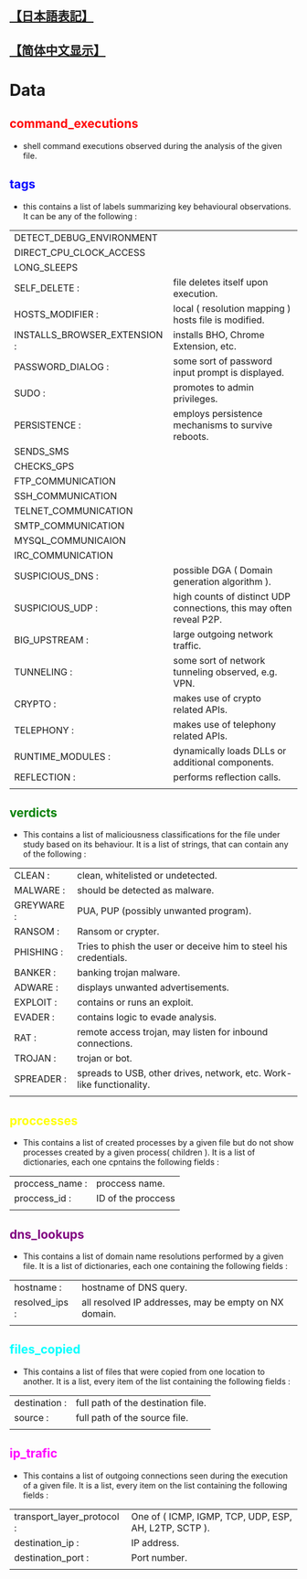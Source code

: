 ## [【日本語表記】](https://github.com/6ambar1ku/white_workers/blob/main/doc/README_DAT_JP.md)
## [【简体中文显示】](https://github.com/6ambar1ku/white_workers/blob/main/doc/README_DAT_CH.md)
# Data
##  <font color="red">command_executions</font>
* shell command executions observed during the analysis of the given file.

##  <font color="blue">tags</font>
* this contains a list of labels summarizing key behavioural observations. It can be any of the following :

|              |                                                       | 
| ------------ | ----------------------------------------------------- | 
| DETECT_DEBUG_ENVIRONMENT | | 
| DIRECT_CPU_CLOCK_ACCESS | | 
| LONG_SLEEPS | |
| SELF_DELETE : | file deletes itself upon execution. |
| HOSTS_MODIFIER : | local ( resolution mapping ) hosts file is modified. |
| INSTALLS_BROWSER_EXTENSION : | installs BHO, Chrome Extension, etc. |
| PASSWORD_DIALOG : | some sort of password input prompt is displayed. |
| SUDO : | promotes to admin privileges. |
| PERSISTENCE : | employs persistence mechanisms to survive reboots. |
| SENDS_SMS | |
| CHECKS_GPS | |
| FTP_COMMUNICATION | |
| SSH_COMMUNICATION | |
| TELNET_COMMUNICATION | |
| SMTP_COMMUNICATION | |
| MYSQL_COMMUNICAION | |
| IRC_COMMUNICATION | |
| SUSPICIOUS_DNS : | possible DGA ( Domain generation algorithm ). |
| SUSPICIOUS_UDP : | high counts of distinct UDP connections, this may often reveal P2P. |
| BIG_UPSTREAM : | large outgoing network traffic. |
| TUNNELING : |some sort of network tunneling observed, e.g. VPN. |
| CRYPTO : | makes use of crypto related APIs. |
| TELEPHONY : | makes use of telephony related APIs. |
| RUNTIME_MODULES : | dynamically loads DLLs or additional components. |
| REFLECTION : | performs reflection calls. |
|              |                                                       | 


##  <font color="green">verdicts</font>
* This contains a list of maliciousness classifications for the file under study based on its behaviour. It is a list of strings, that can contain any of the following :

|              |                                                       | 
| ------------ | ----------------------------------------------------- | 
| CLEAN : | clean, whitelisted or undetected. |
| MALWARE : | should be detected as malware. |
| GREYWARE : | PUA, PUP (possibly unwanted program). |
| RANSOM : | Ransom or crypter. |
| PHISHING : | Tries to phish the user or deceive him to steel his credentials. |
| BANKER : | banking trojan malware. |
| ADWARE : | displays unwanted advertisements. |
| EXPLOIT : | contains or runs an exploit. |
| EVADER : | contains logic to evade analysis. |
| RAT : | remote access trojan, may listen for inbound connections. |
| TROJAN : | trojan or bot. |
| SPREADER : | spreads to USB, other drives, network, etc. Work-like functionality. |
|              |                                                       | 

##  <font color="yellow">proccesses</font>
* This contains a list of created processes by a given file but do not show  processes created by a given process( children ). It is a list of dictionaries, each one cpntains the following fields :

|              |                                                       | 
| ------------ | ----------------------------------------------------- | 
| proccess_name :   | proccess name.                              | 
| proccess_id : | ID of the proccess | 
|              |                                                       | 

##  <font color="purple">dns_lookups</font>
* This contains a list of domain name resolutions performed by a given file. It is a list of dictionaries, each one containing the following fields :

|              |                                                       | 
| ------------ | ----------------------------------------------------- | 
| hostname :   | hostname of DNS query.                                | 
| resolved_ips : | all resolved IP addresses, may be empty on NX domain. | 
|              |                                                       | 

##  <font color="cyan">files_copied</font>
* This contains a list of files that were copied from one location to another. It is a list, every item of the list containing the following fields :

|              |                                                       | 
| ------------ | ----------------------------------------------------- | 
| destination : | full path of the destination file.                   | 
| source : | full path of the source file.                             | 
|              |                                                       | 

##  <font color="magenta">ip_trafic</font>
* This contains a list of outgoing connections seen during the execution of a given file. It is a list, every item on the list containing the following fields :

|              |                                                       | 
| ------------ | ----------------------------------------------------- | 
| transport_layer_protocol : | One of ( ICMP, IGMP, TCP, UDP, ESP, AH, L2TP, SCTP ).                       | 
| destination_ip : | IP address.                                       | 
| destination_port : | Port number.                                    | 
|              |                                                       | 